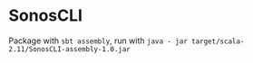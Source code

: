 # SonosCLI

Package with `sbt assembly`, run with `java - jar target/scala-2.11/SonosCLI-assembly-1.0.jar`

